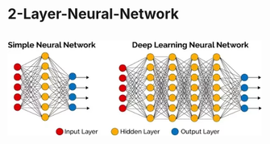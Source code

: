 # 2-Layer-Neural-Network
<br>

<img src=https://github.com/samiarja/2-Layer-Neural-Network/blob/master/NN-and-DL.png/>
<br>
